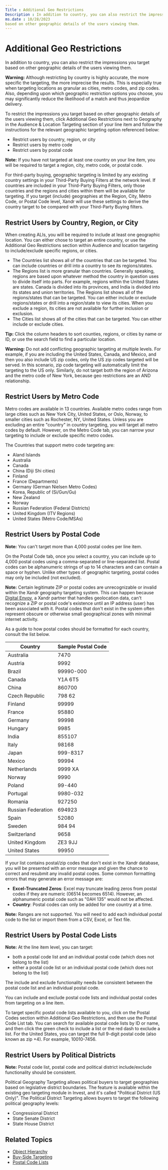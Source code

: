 ```yaml
---
Title : Additional Geo Restrictions
Description : In addition to country, you can also restrict the impressions you target
ms.date : 10/28/2023
based on other geographic details of the users viewing them.
---
```



# Additional Geo Restrictions



In addition to country, you can also restrict the impressions you target
based on other geographic details of the users viewing them.



<b>Warning:</b> Although restricting by
country is highly accurate, the more specific the targeting, the more
imprecise the results. This is especially true when targeting locations
as granular as cities, metro codes, and zip codes. Also, depending upon
which geographic restriction options you choose, you may significantly
reduce the likelihood of a match and thus jeopardize delivery.




To restrict the impressions you target based on other geographic details
of the users viewing them, click Additional
Geo Restrictions next to
Geography in the
Audience & Location Targeting
section of your line item and follow the instructions for the relevant
geographic targeting option referenced below:

- Restrict users by country, region, or city
- Restrict users by metro code
- Restrict users by postal code



<b>Note:</b> If you have not targeted at least
one country on your line item, you will be required to target a region,
city, metro code, or postal code.





For third-party buying, geographic targeting is limited by any existing
country settings in your Third-Party Buying Filters at the network
level. If countries are included in your Third-Party Buying Filters,
only those countries and the regions and cities within them will be
available for targeting. If you target (include) geographies at the
Region, City, Metro Code, or Postal Code level,
Xandr will use these settings to derive the
country target to be compared with your Third-Party Buying filters.

>

## Restrict Users by Country, Region, or City

When creating ALIs, you will be required to include at
least one geographic location. You can either chose to target an entire
country, or use the Additional Geo
Restrictions section within Audience
and location targeting to include/exclude specific regions, or
cities.

- The Countries list shows all of the
  countries that can be targeted. You can include countries or drill
  into a country to see its regions/states.
- The Regions list is more granular
  than countries. Generally speaking, regions are based upon whatever
  method the country in question uses to divide itself into parts. For
  example, regions within the United States are states. Canada is
  divided into its provinces, and India is divided into its states and
  union territories. The Regions list
  shows all of the regions/states that can be targeted. You can either
  include or exclude regions/states or drill into a region/state to view
  its cities. When you exclude a region, its cities are not available
  for further inclusion or exclusion.
- The Cities list shows all of the
  cities that can be targeted. You can either include or exclude cities.



<b>Tip:</b> Click the column headers to sort
counties, regions, or cities by name or ID, or use the search field to
find a particular location.





<b>Warning:</b> Do not add conflicting
geographic targeting at multiple levels. For example, if you are
including the United States, Canada, and Mexico, and then you also
include US zip codes, only the US zip codes targeted will be served. In
this scenario, zip code targeting will automatically limit the targeting
to the US only. Similarly, do not target both the region of Arizona and
the metro code of New York, because geo restrictions are an AND
relationship.





>

## Restrict Users by Metro Code

Metro codes are available in 13 countries. Available metro codes range
from large cities such as New York City, United States, or Oslo, Norway,
to smaller cities such as Rochester, NY, United States. Unless you are
excluding an entire "country" in country targeting, you will target all
metro codes by default. However, on the
Metro Code tab, you can narrow
your targeting to include or exclude specific metro codes.


The Countries that support metro code targeting are:

- Aland Islands
- Australia
- Canada
- China (Diji Shi cities)
- Finland
- France (Departments)
- Germany (German Nielsen Metro Codes)
- Korea, Republic of (Si/Gun/Gu)
- New Zealand
- Norway
- Russian Federation (Federal Districts)
- United Kingdom (ITV Regions)
- United States (Metro Code/MSAs)





>

## Restrict Users by Postal Code



<b>Note:</b> You can't target more than 4,000
postal codes per line item.




On the Postal Code tab, once you
select a country, you can include up to 4,000 postal codes using a
comma-separated or line-separated list. Postal codes can be alphanumeric
strings of up to 14 characters and can contain a space or hyphen. Unlike
other types of geographic targeting, postal codes may only be included
(not excluded).



<b>Note:</b> Certain legitimate ZIP or postal
codes are unrecognizable or invalid within the
Xandr geography targeting system. This can
happen because <a href="https://www.digitalelement.com/" class="xref"
target="_blank">Digital Envoy</a>, a Xandr
partner that handles geolocation data, can't recognize a ZIP or postal
code's existence until an IP address (user) has been associated with it.
Postal codes that don't exist in the system often represent obscure or
otherwise small geographical zones with minimal internet activity.





As a guide to how postal codes should be formatted for each country,
consult the list below.

<table id="ID-00001c31__table_e563042a-11f7-4d76-a719-c653b21333b8"
class="table">
<thead class="thead">
<tr class="header row">
<th
id="ID-00001c31__table_e563042a-11f7-4d76-a719-c653b21333b8__entry__1"
class="entry">Country</th>
<th
id="ID-00001c31__table_e563042a-11f7-4d76-a719-c653b21333b8__entry__2"
class="entry">Sample Postal Code</th>
</tr>
</thead>
<tbody class="tbody">
<tr class="odd row">
<td class="entry"
headers="ID-00001c31__table_e563042a-11f7-4d76-a719-c653b21333b8__entry__1">Australia</td>
<td class="entry"
headers="ID-00001c31__table_e563042a-11f7-4d76-a719-c653b21333b8__entry__2">7470</td>
</tr>
<tr class="even row">
<td class="entry"
headers="ID-00001c31__table_e563042a-11f7-4d76-a719-c653b21333b8__entry__1">Austria</td>
<td class="entry"
headers="ID-00001c31__table_e563042a-11f7-4d76-a719-c653b21333b8__entry__2">9992</td>
</tr>
<tr class="odd row">
<td class="entry"
headers="ID-00001c31__table_e563042a-11f7-4d76-a719-c653b21333b8__entry__1">Brazil</td>
<td class="entry"
headers="ID-00001c31__table_e563042a-11f7-4d76-a719-c653b21333b8__entry__2">99990-000</td>
</tr>
<tr class="even row">
<td class="entry"
headers="ID-00001c31__table_e563042a-11f7-4d76-a719-c653b21333b8__entry__1">Canada</td>
<td class="entry"
headers="ID-00001c31__table_e563042a-11f7-4d76-a719-c653b21333b8__entry__2">Y1A
6T5</td>
</tr>
<tr class="odd row">
<td class="entry"
headers="ID-00001c31__table_e563042a-11f7-4d76-a719-c653b21333b8__entry__1">China</td>
<td class="entry"
headers="ID-00001c31__table_e563042a-11f7-4d76-a719-c653b21333b8__entry__2">860700</td>
</tr>
<tr class="even row">
<td class="entry"
headers="ID-00001c31__table_e563042a-11f7-4d76-a719-c653b21333b8__entry__1">Czech
Republic</td>
<td class="entry"
headers="ID-00001c31__table_e563042a-11f7-4d76-a719-c653b21333b8__entry__2">798
62</td>
</tr>
<tr class="odd row">
<td class="entry"
headers="ID-00001c31__table_e563042a-11f7-4d76-a719-c653b21333b8__entry__1">Finland</td>
<td class="entry"
headers="ID-00001c31__table_e563042a-11f7-4d76-a719-c653b21333b8__entry__2">99999</td>
</tr>
<tr class="even row">
<td class="entry"
headers="ID-00001c31__table_e563042a-11f7-4d76-a719-c653b21333b8__entry__1">France</td>
<td class="entry"
headers="ID-00001c31__table_e563042a-11f7-4d76-a719-c653b21333b8__entry__2">95880</td>
</tr>
<tr class="odd row">
<td class="entry"
headers="ID-00001c31__table_e563042a-11f7-4d76-a719-c653b21333b8__entry__1">Germany</td>
<td class="entry"
headers="ID-00001c31__table_e563042a-11f7-4d76-a719-c653b21333b8__entry__2">99998</td>
</tr>
<tr class="even row">
<td class="entry"
headers="ID-00001c31__table_e563042a-11f7-4d76-a719-c653b21333b8__entry__1">Hungary</td>
<td class="entry"
headers="ID-00001c31__table_e563042a-11f7-4d76-a719-c653b21333b8__entry__2">9985</td>
</tr>
<tr class="odd row">
<td class="entry"
headers="ID-00001c31__table_e563042a-11f7-4d76-a719-c653b21333b8__entry__1">India</td>
<td class="entry"
headers="ID-00001c31__table_e563042a-11f7-4d76-a719-c653b21333b8__entry__2">855107</td>
</tr>
<tr class="even row">
<td class="entry"
headers="ID-00001c31__table_e563042a-11f7-4d76-a719-c653b21333b8__entry__1">Italy</td>
<td class="entry"
headers="ID-00001c31__table_e563042a-11f7-4d76-a719-c653b21333b8__entry__2">98168</td>
</tr>
<tr class="odd row">
<td class="entry"
headers="ID-00001c31__table_e563042a-11f7-4d76-a719-c653b21333b8__entry__1">Japan</td>
<td class="entry"
headers="ID-00001c31__table_e563042a-11f7-4d76-a719-c653b21333b8__entry__2">999-8317</td>
</tr>
<tr class="even row">
<td class="entry"
headers="ID-00001c31__table_e563042a-11f7-4d76-a719-c653b21333b8__entry__1">Mexico</td>
<td class="entry"
headers="ID-00001c31__table_e563042a-11f7-4d76-a719-c653b21333b8__entry__2">99994</td>
</tr>
<tr class="odd row">
<td class="entry"
headers="ID-00001c31__table_e563042a-11f7-4d76-a719-c653b21333b8__entry__1">Netherlands</td>
<td class="entry"
headers="ID-00001c31__table_e563042a-11f7-4d76-a719-c653b21333b8__entry__2">9999
XA</td>
</tr>
<tr class="even row">
<td class="entry"
headers="ID-00001c31__table_e563042a-11f7-4d76-a719-c653b21333b8__entry__1">Norway</td>
<td class="entry"
headers="ID-00001c31__table_e563042a-11f7-4d76-a719-c653b21333b8__entry__2">9990</td>
</tr>
<tr class="odd row">
<td class="entry"
headers="ID-00001c31__table_e563042a-11f7-4d76-a719-c653b21333b8__entry__1">Poland</td>
<td class="entry"
headers="ID-00001c31__table_e563042a-11f7-4d76-a719-c653b21333b8__entry__2">99-440</td>
</tr>
<tr class="even row">
<td class="entry"
headers="ID-00001c31__table_e563042a-11f7-4d76-a719-c653b21333b8__entry__1">Portugal</td>
<td class="entry"
headers="ID-00001c31__table_e563042a-11f7-4d76-a719-c653b21333b8__entry__2">9980-032</td>
</tr>
<tr class="odd row">
<td class="entry"
headers="ID-00001c31__table_e563042a-11f7-4d76-a719-c653b21333b8__entry__1">Romania</td>
<td class="entry"
headers="ID-00001c31__table_e563042a-11f7-4d76-a719-c653b21333b8__entry__2">927250</td>
</tr>
<tr class="even row">
<td class="entry"
headers="ID-00001c31__table_e563042a-11f7-4d76-a719-c653b21333b8__entry__1">Russian
Federation</td>
<td class="entry"
headers="ID-00001c31__table_e563042a-11f7-4d76-a719-c653b21333b8__entry__2">694923</td>
</tr>
<tr class="odd row">
<td class="entry"
headers="ID-00001c31__table_e563042a-11f7-4d76-a719-c653b21333b8__entry__1">Spain</td>
<td class="entry"
headers="ID-00001c31__table_e563042a-11f7-4d76-a719-c653b21333b8__entry__2">52080</td>
</tr>
<tr class="even row">
<td class="entry"
headers="ID-00001c31__table_e563042a-11f7-4d76-a719-c653b21333b8__entry__1">Sweden</td>
<td class="entry"
headers="ID-00001c31__table_e563042a-11f7-4d76-a719-c653b21333b8__entry__2">984
94</td>
</tr>
<tr class="odd row">
<td class="entry"
headers="ID-00001c31__table_e563042a-11f7-4d76-a719-c653b21333b8__entry__1">Switzerland</td>
<td class="entry"
headers="ID-00001c31__table_e563042a-11f7-4d76-a719-c653b21333b8__entry__2">9658</td>
</tr>
<tr class="even row">
<td class="entry"
headers="ID-00001c31__table_e563042a-11f7-4d76-a719-c653b21333b8__entry__1">United
Kingdom</td>
<td class="entry"
headers="ID-00001c31__table_e563042a-11f7-4d76-a719-c653b21333b8__entry__2">ZE3
9JJ</td>
</tr>
<tr class="odd row">
<td class="entry"
headers="ID-00001c31__table_e563042a-11f7-4d76-a719-c653b21333b8__entry__1">United
States</td>
<td class="entry"
headers="ID-00001c31__table_e563042a-11f7-4d76-a719-c653b21333b8__entry__2">99950</td>
</tr>
</tbody>
</table>


If your list contains postal/zip codes that don't exist in the
Xandr database, you will be presented with an
error message and given the chance to correct and resubmit any invalid
postal codes. Some common formatting errors that may generate an error
message are:

- **Excel-Truncated Zeros**: Excel may truncate leading zeros from
  postal codes if they are numeric (06514 becomes 6514). However, an
  alphanumeric postal code such as "0AH 135" would not be affected.
- **Country**: Postal codes can only be added for one country at a time.





<b>Note:</b> Ranges are not supported. You
will need to add each individual postal code to the list or import them
from a CSV, Excel, or Text file.





>

## Restrict Users by Postal Code Lists




<b>Note:</b> At the line item level, you can
target:

- both a postal code list and an individual postal code (which does not
  belong to the list)
- either a postal code list or an individual postal code (which does not
  belong to the list)

The include and exclude functionality needs be consistent between the
postal code list and an individual postal code.





You can include and exclude postal code lists and individual postal
codes from targeting on a line item.

To target specific postal code lists available to you, click on the
Postal Codes section within
Additional Geo Restrictions, and
then use the Postal Code List tab. You
can search for available postal code lists by ID or name, and then click
the green check to include a list or
the red dash to exclude a list. For
the United States, you can target the full 9-digit postal code (also
known as zip +4). For example, 10010-7456.



>

## Restrict Users by Political Districts



<b>Note:</b> Postal code list, postal code and
political district include/exclude functionality should be consistent.




Political Geography Targeting allows political buyers to target
geographies based on legislative district boundaries. The feature is
available within the existing geo targeting module in Invest, and it's
called "Political District (US Only)". The Political District Targeting
allows buyers to target the following political geography levels:

- Congressional District
- State Senate District
- State House District





>

## Related Topics

- <a href="object-hierarchy.md" class="xref">Object Hierarchy</a>
- <a href="buy-side-targeting.md" class="xref">Buy-Side Targeting</a>
- <a href="postal-code-lists.md" class="xref">Postal Code Lists</a>






